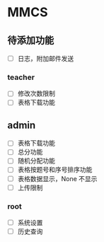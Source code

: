 # MMCS

## 待添加功能

-   [ ] 日志，附加邮件发送

### teacher

-   [ ] 修改次数限制
-   [ ] 表格下载功能

## admin

-   [ ] 表格下载功能
-   [ ] 总分功能
-   [ ] 随机分配功能
-   [ ] 表格按题号和序号排序功能
-   [ ] 表格数据显示，None 不显示
-   [ ] 上传限制

### root

-   [ ] 系统设置
-   [ ] 历史查询
